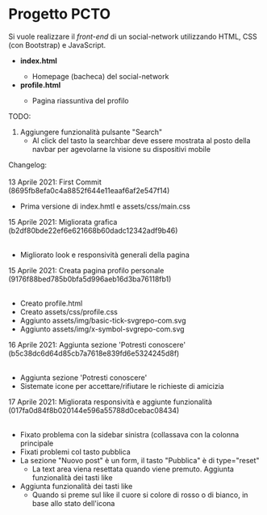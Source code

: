 # Progetto PCTO
Si vuole realizzare il _front-end_ di un social-network utilizzando HTML, CSS (con Bootstrap) e JavaScript.
<ul>
  <li><strong>index.html</strong></li>
    <ul>
      <li>Homepage (bacheca) del social-network</li>
    </ul>  
  <li><strong>profile.html</strong></li>
    <ul>
      <li>Pagina riassuntiva del profilo</li>
    </ul>
  </li>
</ul>

TODO:

<ol>
  <li>Aggiungere funzionalità pulsante "Search"
    <ul>
      <li>Al click del tasto la searchbar deve essere mostrata al posto della navbar per agevolarne la visione su dispositivi mobile</li>
    </ul>
  </li>
</ol>

Changelog: <br><br>
13 Aprile 2021: First Commit (8695fb8efa0c4a8852f644e11eaaf6af2e547f14)<br>
<ul>
  <li>Prima versione di index.hmtl e assets/css/main.css</li>
</ul>
15 Aprile 2021: Migliorata grafica (b2df80bde22ef6e621668b60dadc12342adf9b46)<br><br>
<ul>
  <li>Migliorato look e responsività generali della pagina</li>
</ul>
15 Aprile 2021: Creata pagina profilo personale (9176f88bed785b0bfa5d996aeb16d3ba76118fb1)<br><br>
<ul>
  <li>Creato profile.html</li>
  <li>Creato assets/css/profile.css</li>
  <li>Aggiunto assets/img/basic-tick-svgrepo-com.svg</li>
  <li>Aggiunto assets/img/x-symbol-svgrepo-com.svg</li>
</ul>
16 Aprile 2021: Aggiunta sezione 'Potresti conoscere' (b5c38dc6d64d85cb7a7618e839fd6e5324245d8f)<br><br>
<ul>
  <li>Aggiunta sezione 'Potresti conoscere'</li>
  <li>Sistemate icone per accettare/rifiutare le richieste di amicizia</li>
</ul>

17 Aprile 2021: Migliorata responsività e aggiunte funzionalità (017fa0d84f8b020144e596a55788d0cebac08434)<br><br>
<ul>
  <li>Fixato problema con la sidebar sinistra (collassava con la colonna principale</li>
  <li>Fixati problemi col tasto pubblica</li>
  <li>La sezione "Nuovo post" è un form, il tasto "Pubblica" è di type="reset"
     <ul>
       <li>La text area viena resettata quando viene premuto. Aggiunta funzionalità dei tasti like</li>
    </ul>
  </li>
  <li>Aggiunta funzionalità dei tasti like
    <ul>
        <li>Quando si preme sul like il cuore si colore di rosso o di bianco, in base allo stato dell'icona</li>
    </ul>
  </li>
</ul>

